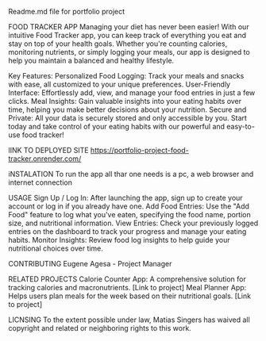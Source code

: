 Readme.md file for portfolio project

FOOD TRACKER APP
Managing your diet has never been easier! With our intuitive Food Tracker app, you can keep track of everything you eat and stay on top of your health goals. Whether you're counting calories, monitoring nutrients, or simply logging your meals, our app is designed to help you maintain a balanced and healthy lifestyle.

Key Features:
Personalized Food Logging: Track your meals and snacks with ease, all customized to your unique preferences.
User-Friendly Interface: Effortlessly add, view, and manage your food entries in just a few clicks.
Meal Insights: Gain valuable insights into your eating habits over time, helping you make better decisions about your nutrition.
Secure and Private: All your data is securely stored and only accessible by you.
Start today and take control of your eating habits with our powerful and easy-to-use food tracker!

lINK TO DEPLOYED SITE 
https://portfolio-project-food-tracker.onrender.com/

iNSTALATION
To run the app all thar one needs is a pc, a web browser and internet connection

USAGE
Sign Up / Log In: After launching the app, sign up to create your account or log in if you already have one.
Add Food Entries: Use the "Add Food" feature to log what you've eaten, specifying the food name, portion size, and nutritional information.
View Entries: Check your previously logged entries on the dashboard to track your progress and manage your eating habits.
Monitor Insights: Review food log insights to help guide your nutritional choices over time.

CONTRIBUTING
Eugene Agesa - Project Manager

RELATED PROJECTS
Calorie Counter App: A comprehensive solution for tracking calories and macronutrients. [Link to project]
Meal Planner App: Helps users plan meals for the week based on their nutritional goals. [Link to project]

LICNSING
To the extent possible under law, Matias Singers has waived all copyright and related or neighboring rights to this work.